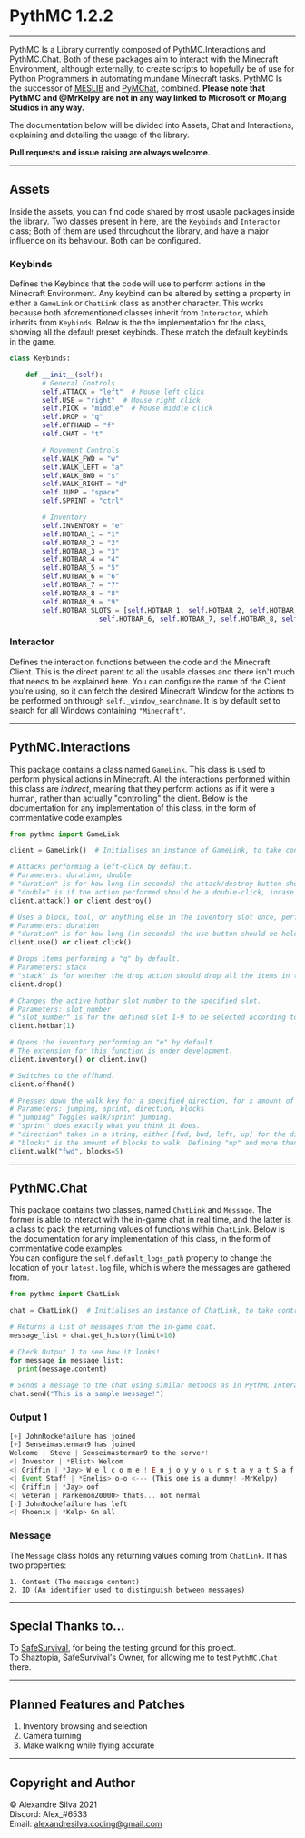 # PythMC 1.2.2
___
PythMC Is a Library currently composed of PythMC.Interactions and PythMC.Chat. Both of these packages aim to interact with the Minecraft Environment, although externally, to create scripts to hopefully be of use for Python Programmers in automating mundane Minecraft tasks. PythMC Is the successor of [MESLIB](https://github.com/MrKelpy/MESL) and [PyMChat](https://github.com/MrKelpy/PyMChat), combined. **Please note that PythMC and @MrKelpy are not in any way linked to Microsoft or Mojang Studios in any way.<br>**

The documentation below will be divided into Assets, Chat and Interactions, explaining and detailing the usage of the library.<br>

**Pull requests and issue raising are always welcome.**
___
## Assets
Inside the assets, you can find code shared by most usable packages inside the library. Two classes present in here, are the `Keybinds` and `Interactor` class; Both of them are used throughout the library, and have a major influence on its behaviour. Both can be configured.

### Keybinds
Defines the Keybinds that the code will use to perform actions in the Minecraft Environment. Any keybind can be altered by setting a property in either a `GameLink` or `ChatLink` class as another character. This works because both aforementioned classes inherit from `Interactor`, which inherits from `Keybinds`. Below is the the implementation for the class, showing all the default preset keybinds. These match the default keybinds in the game.
```python
class Keybinds:

    def __init__(self):
        # General Controls
        self.ATTACK = "left"  # Mouse left click
        self.USE = "right"  # Mouse right click
        self.PICK = "middle"  # Mouse middle click
        self.DROP = "q"
        self.OFFHAND = "f"
        self.CHAT = "t"

        # Movement Controls
        self.WALK_FWD = "w"
        self.WALK_LEFT = "a"
        self.WALK_BWD = "s"
        self.WALK_RIGHT = "d"
        self.JUMP = "space"
        self.SPRINT = "ctrl"

        # Inventory
        self.INVENTORY = "e"
        self.HOTBAR_1 = "1"
        self.HOTBAR_2 = "2"
        self.HOTBAR_3 = "3"
        self.HOTBAR_4 = "4"
        self.HOTBAR_5 = "5"
        self.HOTBAR_6 = "6"
        self.HOTBAR_7 = "7"
        self.HOTBAR_8 = "8"
        self.HOTBAR_9 = "9"
        self.HOTBAR_SLOTS = [self.HOTBAR_1, self.HOTBAR_2, self.HOTBAR_3, self.HOTBAR_4, self.HOTBAR_5,
                      self.HOTBAR_6, self.HOTBAR_7, self.HOTBAR_8, self.HOTBAR_9]
```
### Interactor
Defines the interaction functions between the code and the Minecraft Client. This is the direct parent to all the usable classes and there isn't much that needs to be explained here. You can configure the name of the Client you're using, so it can fetch the desired Minecraft Window for the actions to be performed on through `self._window_searchname`. It is by default set to search for all Windows containing `"Minecraft"`.
___
## PythMC.Interactions
This package contains a class named `GameLink`. This class is used to  perform physical actions in Minecraft. All the interactions performed within this class are *indirect*, meaning that they perform actions as if it were a human, rather than actually "controlling" the client. Below is the documentation for any implementation of this class, in the form of commentative code examples.
```python
from pythmc import GameLink

client = GameLink()  # Initialises an instance of GameLink, to take control of the Minecraft Client.

# Attacks performing a left-click by default.
# Parameters: duration, double
# "duration" is for how long (in seconds) the attack/destroy button should be held down for.
# "double" is if the action performed should be a double-click, incase of the set key being a mouse button.
client.attack() or client.destroy()

# Uses a block, tool, or anything else in the inventory slot once, performing a right-click by default.
# Parameters: duration
# "duration" is for how long (in seconds) the use button should be held down for.
client.use() or client.click()

# Drops items performing a "q" by default.
# Parameters: stack
# "stack" is for whether the drop action should drop all the items in the slot rather than only one item at a time.
client.drop()

# Changes the active hotbar slot number to the specified slot.
# Parameters: slot_number
# "slot_number" is for the defined slot 1-9 to be selected according to the Keybinds.
client.hotbar(1)

# Opens the inventory performing an "e" by default.
# The extension for this function is under development.
client.inventory() or client.inv()

# Switches to the offhand.
client.offhand()

# Presses down the walk key for a specified direction, for x amount of blocks. Defaults to WASD.
# Parameters: jumping, sprint, direction, blocks
# "jumping" Toggles walk/sprint jumping.
# "sprint" does exactly what you think it does.
# "direction" takes in a string, either [fwd, bwd, left, up] for the direction of the movement.
# "blocks" is the amount of blocks to walk. Defining "up" and more than 1 block will have no effect. NOTE: Block definitions while flying are not accurate.
client.walk("fwd", blocks=5)
```
___
## PythMC.Chat
This package contains two classes, named `ChatLink` and `Message`. The former is able to interact with the in-game chat in real time, and the latter is a class to pack the returning values of functions within `ChatLink`. Below is the documentation for any implementation of this class, in the form of commentative code examples.<br>
You can configure the `self.default_logs_path` property to change the location of your `latest.log` file, which is where the messages are gathered from.

```python
from pythmc import ChatLink

chat = ChatLink()  # Initialises an instance of ChatLink, to take control of the Minecraft Chat.

# Returns a list of messages from the in-game chat.
message_list = chat.get_history(limit=10)

# Check Output 1 to see how it looks!
for message in message_list:
  print(message.content)
  
# Sends a message to the chat using similar methods as in PythMC.Interactions
chat.send("This is a sample message!")
```

### Output 1
```js
[+] JohnRockefailure has joined
[+] Senseimasterman9 has joined
Welcome | Steve | Senseimasterman9 to the server!
<| Investor | *Blist> Welcom
<| Griffin | *Jay> W e l c o m e ! E n j o y y o u r s t a y a t S a f e S u r v i v a l
<| Event Staff | *Enelis> o-o <--- (This one is a dummy! -MrKelpy)
<| Griffin | *Jay> oof
<| Veteran | Parkemon20000> thats... not normal
[-] JohnRockefailure has left
<| Phoenix | *Kelp> Gn all
```

### Message
The `Message` class holds any returning values coming from `ChatLink`. It has two properties:

    1. Content (The message content)
    2. ID (An identifier used to distinguish between messages)
___
## Special Thanks to...
To [SafeSurvival](https://minecraft-server-list.com/server/291843/), for being the testing ground for this project.<br>
To Shaztopia, SafeSurvival's Owner, for allowing me to test `PythMC.Chat` there.

___
## Planned Features and Patches
1. Inventory browsing and selection 
2.  Camera turning
3. Make walking while flying accurate

___
## Copyright and Author
© Alexandre Silva 2021<br>
Discord: Alex_#6533<br>
Email: alexandresilva.coding@gmail.com